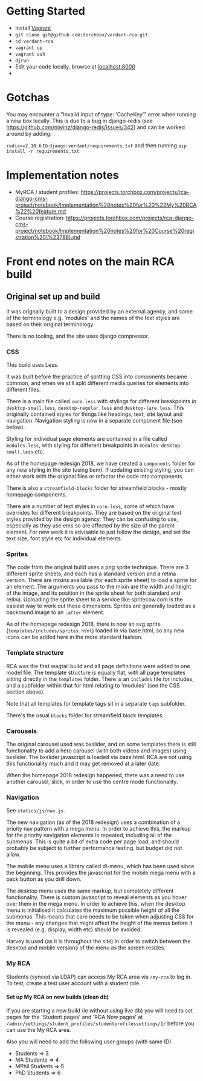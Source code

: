 # Getting Started

* Install [Vagrant](https://wiki.torchbox.com/view/Vagrant)
* ```git clone git@github.com:torchbox/verdant-rca.git```
* ```cd verdant-rca```
* ```vagrant up```
* ```vagrant ssh```
* ```djrun```
* Edit your code locally, browse at [localhost:8000](http://localhost:8000/)
*


# Gotchas

You may encounter a "Invalid input of type: 'CacheKey'" error when running a new box locally. This is due to a bug in django-redis (see https://github.com/niwinz/django-redis/issues/342) and can be worked around by adding:

`redis==2.10.6` to `django-verdant/requirements.txt` and then running `pip install -r requirements.txt`


# Implementation notes

* MyRCA / student profiles: https://projects.torchbox.com/projects/rca-django-cms-project/notebook/Implementation%20notes%20for%20%22My%20RCA%22%20feature.md
* Course registration: https://projects.torchbox.com/projects/rca-django-cms-project/notebook/Implementation%20notes%20for%20Course%20registration%20(%23788).md


# Front end notes on the main RCA build


## Original set up and build

It was orignally built to a design provided by an external agency, and some of the terminology e.g. 'modules' and the names of the text styles are based on their original terminology.

There is no tooling, and the site uses django compressor.


### CSS

This build uses Less.

It was built before the practice of splitting CSS into components became common, and when we still split different media queries for elements into different files.

There is a main file called `core.less` with stylings for different breakpoints in `desktop-small.less`, `desktop-regular.less` and `desktop-lare.less`. This originally contained styles for things like headings, text, site layout and navigation. Navigation styling is now in a separate component file (see below).

Styling for individual page elements are contained in a file called `modules.less`, with styling for different breakpoints in `modules-desktop-small.less` etc.

As of the homepage redesign 2018, we have created a `components` folder for any new styling in the site (using bem). If updating existing styling, you can either work with the original files or refactor the code into components.

There is also a `streamfield-blocks` folder for streamfield blocks - mostly homepage components.

There are a number of text styles in `core.less`, some of which have overrides for different breakpoints. They are based on the original text styles provided by the design agency. They can be confusing to use, especially as they use ems so are affected by the size of the parent element. For new work it is advisable to just follow the design, and set the text size, font style etc for individual elements.

### Sprites

The code from the original build uses a png sprite technique. There are 3 different sprite sheets, and each has a standard version and a retina version. There are mixins available (for each sprite sheet) to load a sprite for an element. The arguments you pass to the mixin are the width and height of the image, and its position in the sprite sheet for both standard and retina. Uploading the sprite sheet to a service like spritecow.com is the easiest way to work out these dimensions. Sprites are generally loaded as a backround image to an `:after` element.

As of the homepage redesign 2018, there is now an svg sprite (`templates/includes/sprites.html`) loaded in via base.html, so any new icons can be added here in the more standard fashion.

### Template structure

RCA was the first wagtail build and all page definitions were added to one model file. The template structure is equally flat, with all page templates sitting directly in the `templates` folder. There is an `includes` file for includes, and a subfolder within that for html relating to 'modules' (see the CSS section above).

Note that all templates for template tags sit in a separate `tags` subfolder.

There's the usual `blocks` folder for streamfield block templates.

### Carousels
The original carousel used was bxslider, and on some templates there is still functionality to add a hero carousel (with both videos and images) using bxslider. The bxslider javascript is loaded via base.html. RCA are not using this functionality much and it may get removed at a later date.

When the homepage 2018 redesign happened, there was a need to use another carousel, slick, in order to use the centre mode functionality.

### Navigation

See `statics/js/nav.js`.

The new navigation (as of the 2018 redesign) uses a combination of a prioity nav pattern with a mega menu. In order to achieve this, the markup for the priority navigation elements is repeated, including all of the submenus. This is quite a bit of extra code per page load, and should probably be subject to further performance testing, but budget did not allow.

The mobile menu uses a library called dl-menu, which has been used since the beginning. This provides the javascript for the mobile mega menu with a back button as you drill down.

The desktop menu uses the same markup, but completely different functionality. There is custom javascript to reveal elements as you hover over them in the mega menu. In order to achieve this, when the desktop menu is initialised it calculates the maximum possible height of all the submenus. This means that care needs to be taken when adjusting CSS for the menu - any changes that might affect the height of the menus before it is revealed (e.g. display, width etc) should be avoided.

Harvey is used (as it is throughout the site) in order to switch between the desktop and mobile versions of the menu as the screen resizes.

### My RCA

Students (synced via LDAP) can access My RCA area via `/my-rca` to log in. To test, create a test user account with a student role.

#### Set up My RCA on new builds (clean db)

If you are starting a new build (ie without using live db) you will need to set pages for the 'Student pages' and 'RCA Now pages' at `/admin/settings/student_profiles/studentprofilessettings/1/` before you can use the My RCA area.

Also you will need to add the following user groups (with same ID)

- Students => 3
- MA Students => 4
- MPhil Students => 5
- PhD Students => 6
